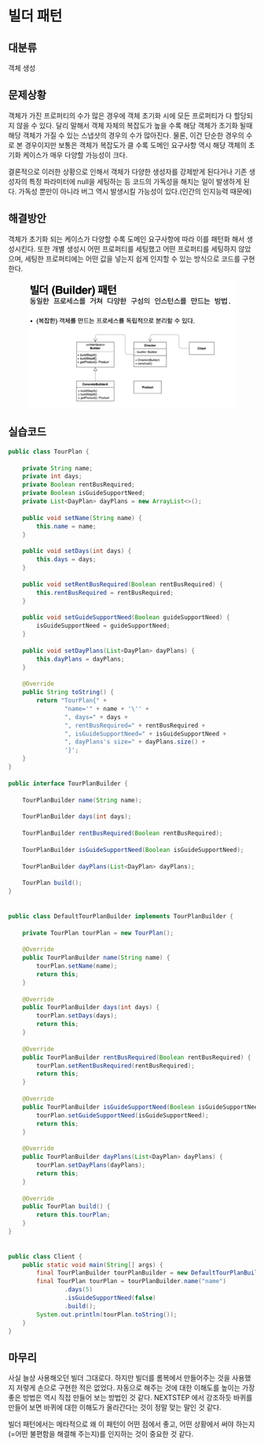 # 빌더 패턴

## 대분류

객체 생성



## 문제상황

객체가 가진 프로퍼티의 수가 많은 경우에 객체 초기화 시에 모든 프로퍼티가 다 할당되지 않을 수 있다. 달리 말해서 객체 자체의 복잡도가 높을 수록 해당 객체가 초기화 될때 해당 객체가 가질 수 있는 스냅샷의 경우의 수가 많아진다. 물론, 이건 단순한 경우의 수로 본 경우이지만 보통은 객체가 복잡도가 클 수록 도메인 요구사항 역시 해당 객체의 초기화 케이스가 매우 다양할 가능성이 크다.

결론적으로 이러한 상황으로 인해서 객체가 다양한 생성자를 강제받게 된다거나 기존 생성자의 특정 파라미터에 null을 세팅하는 등 코드의 가독성을 해치는 일이 발생하게 된다. 가독성 뿐만이 아니라 버그 역시 발생시킬 가능성이 있다.(인간의 인지능력 때문에)



## 해결방안

객체가 초기화 되는 케이스가 다양할 수록 도메인 요구사항에 따라 이를 패턴화 해서 생성시킨다. 또한 개별 생성시 어떤 프로퍼티를 세팅했고 어떤 프로퍼티를 세팅하지 않았으며, 세팅한 프로퍼티에는 어떤 값을 넣는지 쉽게 인지할 수 있는 방식으로 코드를 구현한다.

<figure><img src="../../../.gitbook/assets/image (1) (1) (3) (1).png" alt=""><figcaption></figcaption></figure>



## 실습코드



```java
public class TourPlan {

    private String name;
    private int days;
    private Boolean rentBusRequired;
    private Boolean isGuideSupportNeed;
    private List<DayPlan> dayPlans = new ArrayList<>();

    public void setName(String name) {
        this.name = name;
    }

    public void setDays(int days) {
        this.days = days;
    }

    public void setRentBusRequired(Boolean rentBusRequired) {
        this.rentBusRequired = rentBusRequired;
    }

    public void setGuideSupportNeed(Boolean guideSupportNeed) {
        isGuideSupportNeed = guideSupportNeed;
    }

    public void setDayPlans(List<DayPlan> dayPlans) {
        this.dayPlans = dayPlans;
    }

    @Override
    public String toString() {
        return "TourPlan{" +
                "name='" + name + '\'' +
                ", days=" + days +
                ", rentBusRequired=" + rentBusRequired +
                ", isGuideSupportNeed=" + isGuideSupportNeed +
                ", dayPlans's size=" + dayPlans.size() +
                '}';
    }
}

public interface TourPlanBuilder {

    TourPlanBuilder name(String name);

    TourPlanBuilder days(int days);

    TourPlanBuilder rentBusRequired(Boolean rentBusRequired);

    TourPlanBuilder isGuideSupportNeed(Boolean isGuideSupportNeed);

    TourPlanBuilder dayPlans(List<DayPlan> dayPlans);

    TourPlan build();
}


public class DefaultTourPlanBuilder implements TourPlanBuilder {

    private TourPlan tourPlan = new TourPlan();

    @Override
    public TourPlanBuilder name(String name) {
        tourPlan.setName(name);
        return this;
    }

    @Override
    public TourPlanBuilder days(int days) {
        tourPlan.setDays(days);
        return this;
    }

    @Override
    public TourPlanBuilder rentBusRequired(Boolean rentBusRequired) {
        tourPlan.setRentBusRequired(rentBusRequired);
        return this;
    }

    @Override
    public TourPlanBuilder isGuideSupportNeed(Boolean isGuideSupportNeed) {
        tourPlan.setGuideSupportNeed(isGuideSupportNeed);
        return this;
    }

    @Override
    public TourPlanBuilder dayPlans(List<DayPlan> dayPlans) {
        tourPlan.setDayPlans(dayPlans);
        return this;
    }

    @Override
    public TourPlan build() {
        return this.tourPlan;
    }
}


public class Client {
    public static void main(String[] args) {
        final TourPlanBuilder tourPlanBuilder = new DefaultTourPlanBuilder();
        final TourPlan tourPlan = tourPlanBuilder.name("name")
                .days(5)
                .isGuideSupportNeed(false)
                .build();
        System.out.println(tourPlan.toString());
    }
}
```



## 마무리

사실 늘상 사용해오던 빌더 그대로다. 하지만 빌더를 롬복에서 만들어주는 것을 사용했지 저렇게 손으로 구현한 적은 없었다. 자동으로 해주는 것에 대한 이해도를 높이는 가장 좋은 방법은 역시 직접 만들어 보는 방법인 것 같다. NEXTSTEP 에서 강조하듯 바퀴를 만들어 보면 바퀴에 대한 이해도가 올라간다는 것이 정말 맞는 말인 것 같다.

빌더 패턴에서는 메타적으로 왜 이 패턴이 어떤 점에서 좋고, 어떤 상황에서 써야 하는지(=어떤 불편함을 해결해 주는지)를 인지하는 것이 중요한 것 같다.
